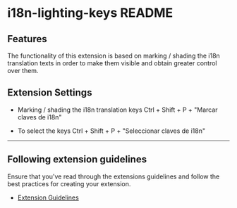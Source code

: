 # i18n-lighting-keys README

## Features
The functionality of this extension is based on marking / shading the i18n translation texts in order to make them visible and obtain greater control over them.

## Extension Settings

* Marking / shading the i18n translation keys
Ctrl + Shift + P + "Marcar claves de i18n"

* To select the keys
Ctrl + Shift + P + "Seleccionar claves de i18n"


---


## Following extension guidelines

Ensure that you've read through the extensions guidelines and follow the best practices for creating your extension.

* [Extension Guidelines](https://code.visualstudio.com/api/references/extension-guidelines)



